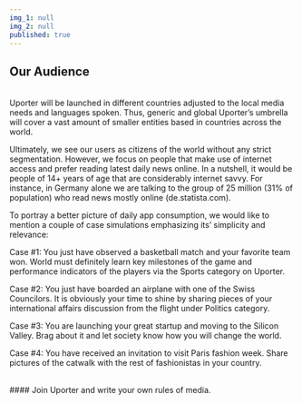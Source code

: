 ```yaml
---
img_1: null
img_2: null
published: true
---
```


## Our Audience
<br>
Uporter will be launched in different countries adjusted to the local media needs and languages spoken. Thus, generic and global Uporter’s umbrella will cover a vast amount of smaller entities based in countries across the world. 

Ultimately, we see our users as citizens of the world without any strict segmentation. However, we focus on people that make use of internet access and prefer reading latest daily news online. In a nutshell, it would be people of 14+ years of age that are considerably internet savvy. For instance, in Germany alone we are talking to the group of 25 million (31% of population) who read news mostly online (de.statista.com).

To portray a better picture of daily app consumption, we would like to mention a couple of case simulations emphasizing its’ simplicity and relevance: 

Case #1: You just have observed a basketball match and your favorite team won. World must definitely learn key milestones of the game and performance indicators of the players via the Sports category on Uporter.

Case #2: You just have boarded an airplane with one of the Swiss Councilors. It is obviously your time to shine by sharing pieces of your international affairs discussion from the flight under Politics category. 

Case #3: You are launching your great startup and moving to the Silicon Valley. Brag about it and let society know how you will change the world. 

Case #4: You have received an invitation to visit Paris fashion week. Share pictures of the catwalk with the rest of fashionistas in your country. 

<br>
#### Join Uporter and write your own rules of media. 
